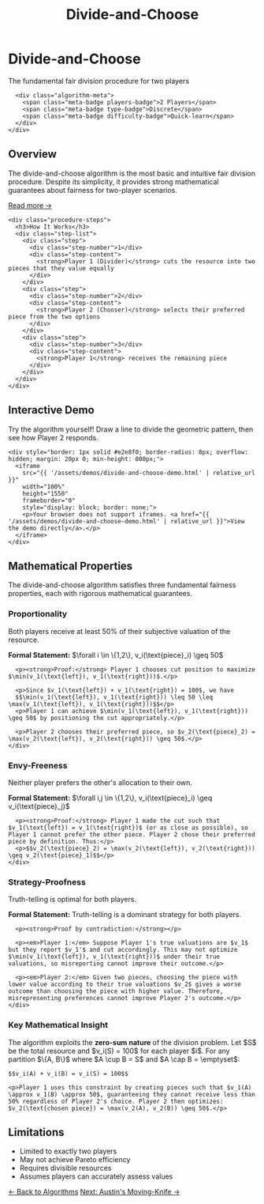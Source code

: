 ﻿---
layout: default
title: Divide-and-Choose
permalink: /algorithms/divide-and-choose/
---

<div class="algorithm-page">

  <!-- Algorithm Header Card -->
  <div class="algorithm-header-card">
    <div class="algorithm-header-content">
      <h1 class="algorithm-title">Divide-and-Choose</h1>
      <p class="algorithm-subtitle">The fundamental fair division procedure for two players</p>
      
      <div class="algorithm-meta">
        <span class="meta-badge players-badge">2 Players</span>
        <span class="meta-badge type-badge">Discrete</span>
        <span class="meta-badge difficulty-badge">Quick-learn</span>
      </div>
    </div>
  </div>

  <!-- Overview -->
  <section class="content-block">
    <h2>Overview</h2>
    <p>The divide-and-choose algorithm is the most basic and intuitive fair division procedure. Despite its simplicity, it provides strong mathematical guarantees about fairness for two-player scenarios.</p>
    <a href="https://en.wikipedia.org/wiki/Divide_and_choose" target="_blank" class="algorithm-link">Read more →</a>
    
    <div class="procedure-steps">
      <h3>How It Works</h3>
      <div class="step-list">
        <div class="step">
          <div class="step-number">1</div>
          <div class="step-content">
            <strong>Player 1 (Divider)</strong> cuts the resource into two pieces that they value equally
          </div>
        </div>
        <div class="step">
          <div class="step-number">2</div>
          <div class="step-content">
            <strong>Player 2 (Chooser)</strong> selects their preferred piece from the two options
          </div>
        </div>
        <div class="step">
          <div class="step-number">3</div>
          <div class="step-content">
            <strong>Player 1</strong> receives the remaining piece
          </div>
        </div>
      </div>
    </div>
  </section>

  <!-- Interactive Demo -->
  <section class="content-block">
    <h2>Interactive Demo</h2>
    <p>Try the algorithm yourself! Draw a line to divide the geometric pattern, then see how Player 2 responds.</p>
    
    <div style="border: 1px solid #e2e8f0; border-radius: 8px; overflow: hidden; margin: 20px 0; min-height: 800px;">
      <iframe 
        src="{{ '/assets/demos/divide-and-choose-demo.html' | relative_url }}" 
        width="100%" 
        height="1550" 
        frameborder="0"
        style="display: block; border: none;">
        <p>Your browser does not support iframes. <a href="{{ '/assets/demos/divide-and-choose-demo.html' | relative_url }}">View the demo directly</a>.</p>
      </iframe>
    </div>
  </section>

  <!-- Mathematical Properties -->
  <section class="content-block">
    <h2>Mathematical Properties</h2>
    <p>The divide-and-choose algorithm satisfies three fundamental fairness properties, each with rigorous mathematical guarantees.</p>
  </section>

  <section class="content-block">
    <h3>Proportionality</h3>
    <p>Both players receive at least 50% of their subjective valuation of the resource.</p>
    <div class="proof-sketch">
      <p><strong>Formal Statement:</strong> $\forall i \in \{1,2\}, v_i(\text{piece}_i) \geq 50$</p>
    
      <p><strong>Proof:</strong> Player 1 chooses cut position to maximize $\min(v_1(\text{left}), v_1(\text{right}))$.</p>

      <p>Since $v_1(\text{left}) + v_1(\text{right}) = 100$, we have 
      $$\min(v_1(\text{left}), v_1(\text{right})) \leq 50 \leq \max(v_1(\text{left}), v_1(\text{right}))$$</p> 
      <p>Player 1 can achieve $\min(v_1(\text{left}), v_1(\text{right})) \geq 50$ by positioning the cut appropriately.</p> 

      <p>Player 2 chooses their preferred piece, so $v_2(\text{piece}_2) = \max(v_2(\text{left}), v_2(\text{right})) \geq 50$.</p>
    </div>
  </section>

  <section class="content-block">
    <h3>Envy-Freeness</h3>
    <p>Neither player prefers the other's allocation to their own.</p>
    <div class="proof-sketch">
      <p><strong>Formal Statement:</strong> $\forall i,j \in \{1,2\}, v_i(\text{piece}_i) \geq v_i(\text{piece}_j)$</p>
    
      <p><strong>Proof:</strong> Player 1 made the cut such that $v_1(\text{left}) = v_1(\text{right})$ (or as close as possible), so Player 1 cannot prefer the other piece. Player 2 chose their preferred piece by definition. Thus:</p> 
      <p>$$v_2(\text{piece}_2) = \max(v_2(\text{left}), v_2(\text{right})) \geq v_2(\text{piece}_1)$$</p>
    </div>
  </section>

  <section class="content-block">
    <h3>Strategy-Proofness</h3>
    <p>Truth-telling is optimal for both players.</p>
    <div class="proof-sketch">
      <p><strong>Formal Statement:</strong> Truth-telling is a dominant strategy for both players.</p>
    
      <p><strong>Proof by contradiction:</strong></p>
    
      <p><em>Player 1:</em> Suppose Player 1's true valuations are $v_1$ but they report $v_1'$ and cut accordingly. This may not optimize $\min(v_1(\text{left}), v_1(\text{right}))$ under their true valuations, so misreporting cannot improve their outcome.</p>
    
      <p><em>Player 2:</em> Given two pieces, choosing the piece with lower value according to their true valuations $v_2$ gives a worse outcome than choosing the piece with higher value. Therefore, misrepresenting preferences cannot improve Player 2's outcome.</p>
    </div>
  </section>

  <section class="content-block">
    <h3>Key Mathematical Insight</h3>
    <p>The algorithm exploits the <strong>zero-sum nature</strong> of the division problem. Let $S$ be the total resource and $v_i(S) = 100$ for each player $i$. For any partition $\{A, B\}$ where $A \cup B = S$ and $A \cap B = \emptyset$:</p>
  
    $$v_i(A) + v_i(B) = v_i(S) = 100$$
  
    <p>Player 1 uses this constraint by creating pieces such that $v_1(A) \approx v_1(B) \approx 50$, guaranteeing they cannot receive less than 50% regardless of Player 2's choice. Player 2 then optimizes: $v_2(\text{chosen piece}) = \max(v_2(A), v_2(B)) \geq 50$.</p>
  </section>

  <!-- Limitations -->
  <section class="content-block">
    <h2>Limitations</h2>
    <ul>
      <li>Limited to exactly two players</li>
      <li>May not achieve Pareto efficiency</li>
      <li>Requires divisible resources</li>
      <li>Assumes players can accurately assess values</li>
    </ul>
  </section>

  <!-- Navigation -->
  <footer class="algorithm-navigation">
    <a href="{{ '/' | relative_url }}" class="nav-button secondary">← Back to Algorithms</a>
    <a href="{{ '/algorithms/austins-moving-knife/' | relative_url }}" class="nav-button primary">Next: Austin's Moving-Knife →</a>
  </footer>
</div>